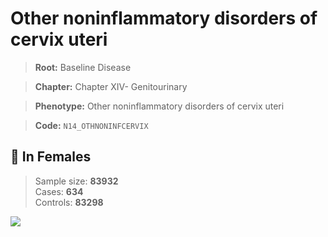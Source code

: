 # Other noninflammatory disorders of cervix uteri

> **Root:** Baseline Disease  

> **Chapter:** Chapter XIV- Genitourinary  

> **Phenotype:** Other noninflammatory disorders of cervix uteri  

> **Code:** `N14_OTHNONINFCERVIX`

## 👩 In Females  
> Sample size: **83932**  
> Cases: **634**  
> Controls: **83298**
<img src="/Disease/Figures/ALL/Baseline/N14_OTHNONINFCERVIX.png"/>
<CsvTable src="/Disease/Data/ALL/Baseline/LG_N14_OTHNONINFCERVIX.csv" label="🔍 View full results" />

